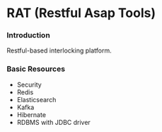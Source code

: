 # RAT (Restful Asap Tools) 

### Introduction

Restful-based interlocking platform.

### Basic Resources

- Security
- Redis
- Elasticsearch
- Kafka
- Hibernate
- RDBMS with JDBC driver


